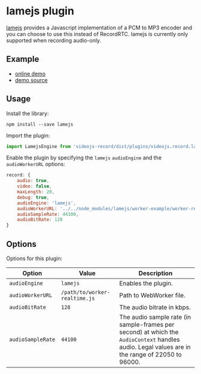 # lamejs plugin

[lamejs](https://github.com/zhuker/lamejs) provides a Javascript
implementation of a PCM to MP3 encoder and you can choose to use this
instead of RecordRTC. lamejs is currently only supported when recording
audio-only.

## Example

- [online demo](https://collab-project.github.io/videojs-record/demo/audio-only-lamejs.html)
- [demo source](https://github.com/collab-project/videojs-record/blob/master/examples/plugins/audio-only-lamejs.html)

## Usage

Install the library:

```console
npm install --save lamejs
```

Import the plugin:

```javascript
import LamejsEngine from 'videojs-record/dist/plugins/videojs.record.lamejs.js';
```

Enable the plugin by specifying the `lamejs` `audioEngine` and the
`audioWorkerURL` options:

```javascript
record: {
    audio: true,
    video: false,
    maxLength: 20,
    debug: true,
    audioEngine: 'lamejs',
    audioWorkerURL: '../../node_modules/lamejs/worker-example/worker-realtime.js',
    audioSampleRate: 44100,
    audioBitRate: 128
}
```

## Options

Options for this plugin:

| Option | Value | Description |
| --- | --- | --- |
| `audioEngine` | `lamejs` | Enables the plugin. |
| `audioWorkerURL` | `/path/to/worker-realtime.js` | Path to WebWorker file. |
| `audioBitRate` | `128` | The audio bitrate in kbps. |
| `audioSampleRate` | `44100` | The audio sample rate (in sample-frames per second) at which the `AudioContext` handles audio. Legal values are in the range of 22050 to 96000. |
